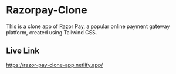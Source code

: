 # Razorpay-Clone
This is a clone app of Razor Pay, a popular online payment gateway platform, created using Tailwind CSS.

## Live Link
https://razor-pay-clone-app.netlify.app/
